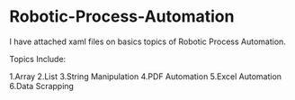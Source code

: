 # Robotic-Process-Automation

I have attached xaml files on basics topics of Robotic Process Automation.

Topics Include:

  1.Array
  2.List
  3.String Manipulation
  4.PDF Automation
  5.Excel Automation
  6.Data Scrapping
  
